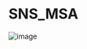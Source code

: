 # SNS_MSA

![image](https://github.com/KimYooBin1/SNS_MSA/assets/55120730/7361c690-ef69-4cde-bd27-01a91f798b18)
